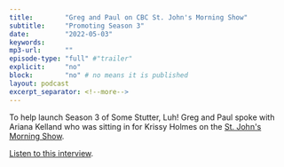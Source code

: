 ```yaml
---
title:        "Greg and Paul on CBC St. John's Morning Show"
subtitle:     "Promoting Season 3"
date:         "2022-05-03"
keywords:
mp3-url:      ""
episode-type: "full" #"trailer"
explicit:     "no"
block:        "no" # no means it is published
layout: podcast
excerpt_separator: <!--more-->
---
```

To help launch Season 3 of Some Stutter, Luh! Greg and Paul spoke with Ariana Kelland who was sitting in for Krissy Holmes on the [St. John's Morning Show](https://www.cbc.ca/listen/live-radio/1-56-st-john-s-morning-show).

[Listen to this interview](https://www.cbc.ca/listen/live-radio/1-56/clip/15910063).

